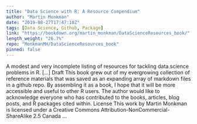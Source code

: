 ```yaml
---
title: "Data Science with R: A Resource Compendium"
author: "Martin Monkman"
date: "2019-08-27T17:47:18Z"
tags: [Data Science, Github, Package]
link: "https://bookdown.org/martin_monkman/DataScienceResources_book/"
length_weight: "26.7%"
repo: "MonkmanMH/DataScienceResources_book"
pinned: false
---
```


A modest and very incomplete listing of resources for tackling data science problems in R. [...] Draft This book grew out of my evergrowing collection of reference materials that was saved as an expanding array of markdown files in a github repo. By assembling it as a book, I hope that it will be more accessible and useful to other R users. The author would like to acknowledge everyone who has contributed to the books, articles, blog posts, and R packages cited within. License This work by Martin Monkman is licensed under a Creative Commons Attribution-NonCommercial-ShareAlike 2.5 Canada ...
